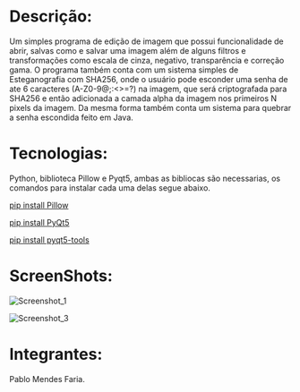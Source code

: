 # Descrição:

Um simples programa de edição de imagem que possui funcionalidade de abrir, salvas como e salvar uma imagem
além de alguns filtros e transformações como escala de cinza, negativo, transparência e correção gama.
O programa também conta com um sistema simples de Esteganografia com SHA256, onde o usuário pode esconder
uma senha de ate 6 caracteres (A-Z0-9@;:<>=?) na imagem, que será criptografada para SHA256 e então adicionada
a camada alpha da imagem nos primeiros N pixels da imagem.
Da mesma forma também conta um sistema para quebrar a senha escondida feito em Java.

# Tecnologias:

Python, biblioteca Pillow e Pyqt5, ambas as bibliocas são necessarias, os comandos para instalar cada uma 
delas segue abaixo.

[pip install Pillow](https://pypi.org/project/Pillow/)

[pip install PyQt5](https://pypi.org/project/PyQt5/)

[pip install pyqt5-tools](https://pypi.org/project/pyqt5-tools/)

# ScreenShots:

![Screenshot_1](https://user-images.githubusercontent.com/48353092/100550732-a3b62200-325a-11eb-9dd1-1eec989869a6.png)

![Screenshot_3](https://user-images.githubusercontent.com/48353092/100550737-b2043e00-325a-11eb-8bb0-a5aa8784ce5d.png)

# Integrantes:

Pablo Mendes Faria.
